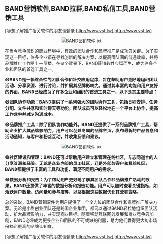 ## **BAND营销软件,BAND拉群,BAND私信工具,BAND营销工具**

[😍想了解推广相关软件的朋友请登录 http://www.vst.tw](http://www.vst.tw)

 <center><img src="https://vst.tw/MP4/tuiguang/png/3.png" alt="BAND营销软件.txt"></center>

在当今竞争激烈的商业环境中，有效的团队合作和品牌推广是成功的关键。为了实现这一目标，许多企业都在寻找创新的解决方案，以提高团队间的沟通效率，并将品牌推广工作更上一层楼。在这个背景下，BAND营销软件应运而生，成为许多企业和团队的首选工具之一。

**😄BAND是一款综合性的团队合作和社交应用程序，旨在帮助用户更好地组织团队活动、分享资源、进行讨论，并扩展其品牌影响力。通过其丰富的功能和用户友好的界面，BAND已经成为了许多企业和组织的首选工具之一，以下是其主要特点：**

**😄团队协作功能：BAND提供了一系列强大的团队协作工具，包括日程安排、任务分配、文件共享和实时聊天等功能。团队成员可以轻松地在一个平台上协作，提高工作效率并减少沟通成本。**

**😄品牌推广工具：除了团队协作功能外，BAND还提供了一系列品牌推广工具，帮助企业扩大其品牌影响力。用户可以创建专属的品牌主页，发布最新的产品信息和活动通知，与客户和粉丝互动，并收集反馈和建议。**

 <center><img src="https://vst.tw/MP4/tuiguang/png/0.png" alt="BAND营销软件.txt"></center>

**😄社区建设和管理：BAND还可以帮助用户建立和管理在线社区，与志同道合的人分享资源和经验。无论是企业内部的员工社区，还是外部的客户和粉丝社区，BAND都提供了丰富的工具和功能，满足不同用户的需求。**

**😄数据分析和报告：为了帮助用户更好地了解其团队合作和品牌推广活动的效果，BAND还提供了丰富的数据分析和报告功能。用户可以随时查看关键指标，如活跃用户数量、访问量和参与度等，以及根据这些数据优化其营销策略。**

总的来说，BAND营销软件为用户提供了一个全方位的团队合作和品牌推广解决方案。无论是小型创业团队还是跨国企业集团，都可以通过BAND轻松地组织团队活动、扩大品牌影响力，并实现商业目标。随着移动互联网的发展和商业竞争的加剧，BAND必将成为更多企业和团队的不可或缺的利器，助力他们赢得更大的市场份额和更高的品牌认知度。

[😍想了解推广相关软件的朋友请登录 http://www.vst.tw](http://www.vst.tw)



